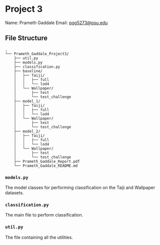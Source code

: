 # Project 3
Name: Prameth Gaddale
Email: pqg5273@psu.edu

## File Structure
```
.
└── Prameth_Gaddale_Project3/
    ├── util.py
    ├── models.py
    ├── classification.py
    ├── baseline/
    │   ├── Taiji/
    │   │   ├── full
    │   │   └── lod4
    │   └── Wallpaper/
    │       ├── test
    │       └── test_challenge
    ├── model_1/
    │   ├── Taiji/
    │   │   ├── full
    │   │   └── lod4
    │   └── Wallpaper/
    │       ├── test
    │       └── test_challenge
    ├── model_2/
    │   ├── Taiji/
    │   │   ├── full
    │   │   └── lod4
    │   └── Wallpaper/
    │       ├── test
    │       └── test_challenge
    ├── Prameth_Gaddale_Report.pdf
    └── Prameth_Gaddale_README.md
```

### `models.py`
The model classes for performing classification on the Taiji and Wallpaper datasets.

### `classification.py`
The main file to perform classification.
    

### `util.py`
The file containing all the utilities.